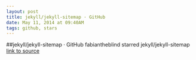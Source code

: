 ```yaml
---
layout: post
title: jekyll/jekyll-sitemap · GitHub
date: May 11, 2014 at 09:40AM
tags: github, stars
---
```

##jekyll/jekyll-sitemap · GitHub
fabiantheblind starred jekyll/jekyll-sitemap
[link to source](http://ift.tt/1kS0W0B) 

